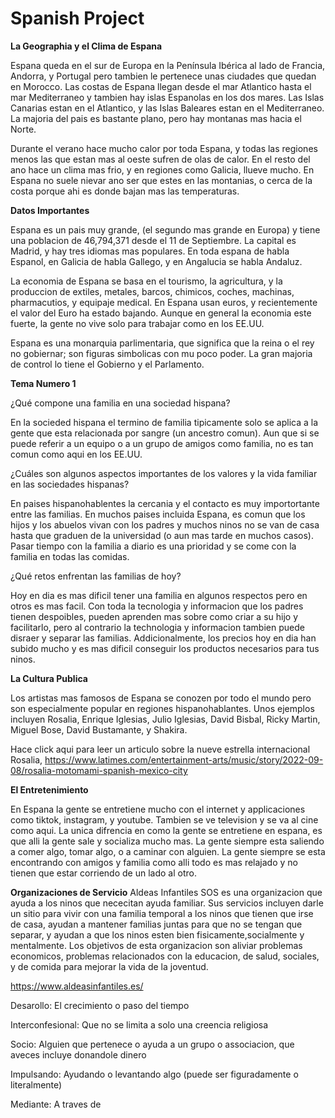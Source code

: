 

Spanish Project
===============
**La Geographia y el Clima de Espana**

Espana queda en el sur de Europa en la Península Ibérica al lado de Francia, Andorra, y Portugal pero tambien le pertenece unas ciudades que quedan en Morocco. Las costas de Espana llegan desde el mar Atlantico hasta el mar Mediterraneo y tambien hay islas Espanolas en los dos mares. Las Islas Canarias estan en el Atlantico, y las Islas Baleares estan en el Mediterraneo. La majoria del pais es bastante plano, pero hay montanas mas hacia el Norte. 

Durante el verano hace mucho calor por toda Espana, y todas las regiones menos las que estan mas al oeste sufren de olas de calor. En el resto del ano hace un clima mas frio, y en regiones como Galicia, llueve mucho. En Espana no suele nievar ano ser que estes en las montanias, o cerca de la costa porque ahi es donde bajan mas las temperaturas. 

**Datos Importantes**

Espana es un pais muy grande, (el segundo mas grande en Europa) y tiene una poblacion de 46,794,371 desde el 11 de Septiembre. La capital es Madrid, y hay tres idiomas mas populares. En toda espana de habla Espanol, en Galicia de habla Gallego, y en Angalucia se habla Andaluz.

La economia de Espana se basa en el tourismo, la agricultura, y la produccion de extiles, metales, barcos, chimicos, coches, machinas, pharmacutios, y equipaje medical. En Espana usan euros, y recientemente el valor del Euro ha estado bajando. Aunque en general la economia este fuerte, la gente no vive solo para trabajar como en los EE.UU.

Espana es una monarquia parlimentaria, que significa que la reina o el rey no gobiernar; son figuras simbolicas con mu poco poder. La gran majoria de control lo tiene el Gobierno y el Parlamento. 

**Tema Numero 1**

¿Qué compone una familia en una sociedad hispana?

En la socieded hispana el termino de familia tipicamente solo se aplica a la gente que esta relacionada por sangre (un ancestro comun). Aun que si se puede referir a un equipo o a un grupo de amigos como familia, no es tan comun como aqui en los EE.UU. 
                                            	
¿Cuáles son algunos aspectos importantes de los valores y la vida familiar en las sociedades hispanas?

 En paises hispanohablentes la cercania y el contacto es muy importortante entre las familias. En muchos paises incluida Espana, es comun que los hijos y los abuelos vivan con los padres y muchos ninos no se van de casa hasta que graduen de la universidad (o aun mas tarde en muchos casos). Pasar tiempo con la familia a diario es una prioridad y se come con la familia en todas las comidas.

¿Qué retos enfrentan las familias de hoy?

Hoy en dia es mas dificil tener una familia en algunos respectos pero en otros es mas facil. Con toda la tecnologia y informacion que los padres tienen despoibles, pueden aprenden mas sobre como criar a su hijo y facilitarlo, pero al contrario la technologia y informacion tambien puede disraer y separar las familias. Addicionalmente, los precios hoy en dia han subido mucho y es mas dificil conseguir los productos necesarios para tus ninos. 

**La Cultura Publica**

Los artistas mas famosos de Espana se conozen por todo el mundo pero son especialmente popular en regiones hispanohablantes. Unos ejemplos incluyen Rosalia, Enrique Iglesias, Julio Iglesias, David Bisbal, Ricky Martin, Miguel Bose, David Bustamante, y Shakira. 

Hace click aqui para leer un articulo sobre la nueve estrella internacional Rosalia, https://www.latimes.com/entertainment-arts/music/story/2022-09-08/rosalia-motomami-spanish-mexico-city

**El Entretenimiento**

En Espana la gente se entretiene mucho con el internet y applicaciones como tiktok, instagram, y youtube. Tambien se ve television y se va al cine como aqui. La unica difrencia en como la gente se entretiene en espana, es que alli la gente sale y socializa mucho mas. La gente siempre esta saliendo a comer algo, tomar algo, o a caminar con alguien. La gente siempre se esta encontrando con amigos y familia como alli todo es mas relajado y no tienen que estar corriendo de un lado al otro.

**Organizaciones de Servicio**
Aldeas Infantiles SOS es una organizacion que ayuda a los ninos que nececitan ayuda familiar. Sus servicios incluyen darle un sitio para vivir con una familia temporal a los ninos que tienen que irse de casa, ayudan a mantener familias juntas para que no se tengan que separar, y ayudan a que los ninos esten bien fisicamente,socialmente y mentalmente. Los objetivos de esta organizacion son aliviar problemas economicos, problemas relacionados con la educacion, de salud, sociales, y de comida para mejorar la vida de la joventud.

https://www.aldeasinfantiles.es/

Desarollo: El crecimiento o paso del tiempo

Interconfesional: Que no se limita a solo una creencia religiosa

Socio: Alguien que pertenece o ayuda a un grupo o associacion, que aveces incluye donandole dinero

Impulsando: Ayudando o levantando algo (puede ser figuradamente o literalmente)

Mediante: A traves de
